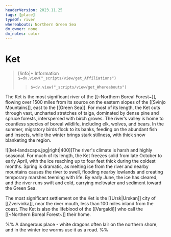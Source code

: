 ```yaml
---
headerVersion: 2023.11.25
tags: [place]
typeOf: river
whereabouts: Northern Green Sea
dm_owner: none
dm_notes: color
---
```

# Ket
>[!info]+ Information  
> `$=dv.view("_scripts/view/get_Affiliations")`  
>> `$=dv.view("_scripts/view/get_Whereabouts")`

The Ket is the most significant river of the [[~Northern Boreal Forest~]], flowing over 1500 miles from its source on the eastern slopes of the [[Svinjo Mountains]], east to the [[Green Sea]]. For most of its length, the Ket cuts through vast, uncharted stretches of taiga, dominated by dense pine and spruce forests, interspersed with birch groves. The river’s valley is home to countless species of boreal wildlife, including elk, wolves, and bears. In the summer, migratory birds flock to its banks, feeding on the abundant fish and insects, while the winter brings stark stillness, with thick snow blanketing the region.

![[ket-landscape.jpg|right|400]]The river's climate is harsh and highly seasonal. For much of its length, the Ket freezes solid from late October to early April, with the ice reaching up to four feet thick during the coldest months. Spring is dramatic, as melting ice from the river and nearby mountains causes the river to swell, flooding nearby lowlands and creating temporary marshes teeming with life. By early June, the ice has cleared, and the river runs swift and cold, carrying meltwater and sediment toward the Green Sea.

The most significant settlement on the Ket is the [[Ursk|Urskan]] city of [[Zvervinka]], near the river mouth, less than 100 miles inland from the coast. The Ket is also the lifeblood of the [[Vargaldi]] who call the [[~Northern Boreal Forest~]] their home. 

%% 
A dangerous place - white dragons often lair on the northern shore, and in the winter ice worms use it as a road. 
%%
